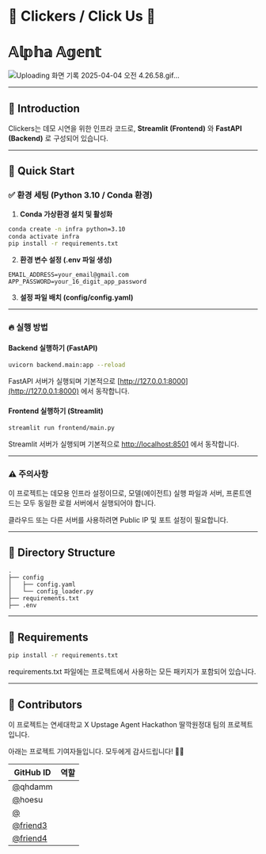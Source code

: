 # 🌟 Clickers / Click Us 🌟

# 𝔸𝕝𝕡𝕙𝕒 𝔸𝕘𝕖𝕟𝕥
![Uploading 화면 기록 2025-04-04 오전 4.26.58.gif…]()

---

## 📌 Introduction

Clickers는 데모 시연을 위한 인프라 코드로, **Streamlit (Frontend)** 와 **FastAPI (Backend)** 로 구성되어 있습니다.

---

## 🚀 Quick Start

### ✅ 환경 세팅 (Python 3.10 / Conda 환경)

1. **Conda 가상환경 설치 및 활성화**

```bash
conda create -n infra python=3.10
conda activate infra
pip install -r requirements.txt
```

2. **환경 변수 설정 (.env 파일 생성)**

```plaintext
EMAIL_ADDRESS=your_email@gmail.com
APP_PASSWORD=your_16_digit_app_password
```

3. **설정 파일 배치 (config/config.yaml)**

---

### 🔥 실행 방법

#### Backend 실행하기 (FastAPI)

```bash
uvicorn backend.main:app --reload
```

FastAPI 서버가 실행되며 기본적으로 [http://127.0.0.1:8000](http://127.0.0.1:8000) 에서 동작합니다.

#### Frontend 실행하기 (Streamlit)

```bash
streamlit run frontend/main.py
```

Streamlit 서버가 실행되며 기본적으로 [http://localhost:8501](http://localhost:8501) 에서 동작합니다.

---

### ⚠️ 주의사항

이 프로젝트는 데모용 인프라 설정이므로, 모델(에이전트) 실행 파일과 서버, 프론트엔드는 모두 동일한 로컬 서버에서 실행되어야 합니다.

클라우드 또는 다른 서버를 사용하려면 Public IP 및 포트 설정이 필요합니다.

---

## 📁 Directory Structure

```
.
├── config
│   ├── config.yaml
│   └── config_loader.py
├── requirements.txt
├── .env
```

---

## 📜 Requirements

```bash
pip install -r requirements.txt
```

requirements.txt 파일에는 프로젝트에서 사용하는 모든 패키지가 포함되어 있습니다.

---

## 🌟 Contributors

이 프로젝트는 연세대학교 X Upstage Agent Hackathon 딸깍원정대 팀의 프로젝트입니다.

아래는 프로젝트 기여자들입니다. 모두에게 감사드립니다! 💪🚀

| GitHub ID                               | 역할                |
| --------------------------------------- | ----------------- |
| [@](https://github.com/prodong04)qhdamm |   |
| [@](https://github.com/friend1)hoesu    | |
| [@](https://github.com/friend2)         |  |
| [@friend3](https://github.com/friend3)  |  |
| [@friend4](https://github.com/friend4)  |  |

